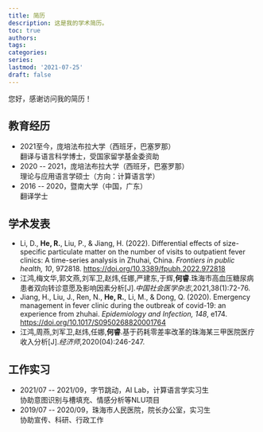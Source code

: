 ```yaml
---
title: 简历
description: 这是我的学术简历。
toc: true
authors:
tags:
categories:
series:
lastmod: '2021-07-25'
draft: false
---
```


您好，感谢访问我的简历！

<!--more-->

## 教育经历 
- 2021至今，庞培法布拉大学（西班牙，巴塞罗那）   
  翻译与语言科学博士，受国家留学基金委资助    
- 2020 -- 2021，庞培法布拉大学（西班牙，巴塞罗那）    
  理论与应用语言学硕士（方向：计算语言学）  
- 2016 -- 2020，暨南大学（中国，广东）  
  翻译学士

## 学术发表
- Li, D., **He, R.**, Liu, P., & Jiang, H. (2022). Differential effects of size-specific particulate matter on the number of visits to outpatient fever clinics: A time-series analysis in Zhuhai, China. *Frontiers in public health, 10*, 972818. https://doi.org/10.3389/fpubh.2022.972818
- 江鸿,梅文华,郭文燕,刘军卫,赵炜,任娜,严建东,于辉,**何睿**.珠海市高血压糖尿病患者双向转诊意愿及影响因素分析[J].*中国社会医学杂志*,2021,38(1):72-76.
- Jiang, H., Liu, J., Ren, N., **He, R.**, Li, M., & Dong, Q. (2020). Emergency management in fever clinic during the outbreak of covid-19: an experience from zhuhai. *Epidemiology and Infection, 148*, e174. https://doi.org/10.1017/S0950268820001764
- 江鸿,周燕,刘军卫,赵炜,任娜,**何睿**.基于药耗零差率改革的珠海某三甲医院医疗收入分析[J].*经济师*,2020(04):246-247.

## 工作实习
- 2021/07 -- 2021/09，字节跳动，AI Lab，计算语言学实习生  
  协助意图识别与槽填充、情感分析等NLU项目
- 2019/07 -- 2020/09，珠海市人民医院，院长办公室，实习生  
  协助宣传、科研、行政工作
